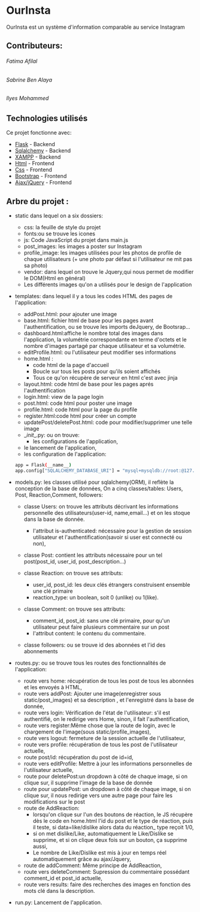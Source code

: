 # OurInsta
OurInsta est un système d'information comparable au service Instagram

## Contributeurs:
###### Fatima Afilal
###### Sabrine Ben Alaya
###### Ilyes Mohammed


## Technologies utilisés
Ce projet fonctionne avec:
- [Flask](https://flask.palletsprojects.com/en/1.1.x/) - Backend
- [Sqlalchemy](https://www.sqlalchemy.org/) - Backend
- [XAMPP](https://www.apachefriends.org/fr/index.html) - Backend
- [Html](https://fr.wikipedia.org/wiki/Hypertext_Markup_Language) - Frontend
- [Css](https://fr.wikipedia.org/wiki/Feuilles_de_style_en_cascade) - Frontend
- [Bootstrap](https://getbootstrap.com/) - Frontend
- [Ajax/jQuery](https://api.jquery.com/jquery.ajax/) - Frontend


## Arbre du projet : 
* static dans lequel on a six dossiers:

    - css: la feuille de style du projet 
    - fonts:ou se trouve les icones 
    - js: Code JavaScript du projet dans main.js
    - post_images: les images a poster sur Instagram
    - profile_image: les images utilisées pour les photos de profile de chaque utilisateurs (+ une photo par défaut si l'utilisateur ne mit pas sa photo)
    - vendor: dans lequel on trouve le Jquery,qui nous permet de modifier le DOM(Html en général)
    - Les différents images qu'on a utilisés pour le design de l'application
    
* templates: dans lequel il y a tous les codes HTML des pages de l'application:

    - addPost.html: pour ajouter une image
    - base.html: fichier html de base pour les pages avant l'authentification, ou se trouve les imports deJquery, de Bootsrap...
    - dashboard.html:affiche le nombre total des images dans l'application, la volumétrie correspondante en terme d'octets et le nombre d'images partagé par chaque utilisateur et sa volumétrie.
    - editProfile.html: ou l'utilisateur peut modifier ses informations
    - home.html : 
        - code html de la page d'accueil 
        - Boucle sur tous les posts pour qu'ils soient affichés
        - Tous ce qu'on récupère de serveur en html c'est avec jinja
    - layout.html: code html de base pour les pages aprés l'authentification
    - login.html: view de la page login 
    - post.html: code html pour poster une image
    - profile.html: code html pour la page du profile
    - register.html:code html pour créer un compte
    - updatePost/deletePost.html: code pour modifier/supprimer une telle image
    - \__init__.py: ou on trouve: 
    	- les configurations de l'application,
	- le lancement de l'application,
  	-  les configuration de l'application:
	```bash
 	app = Flask(__name__)
 	app.config["SQLALCHEMY_DATABASE_URI"] = "mysql+mysqldb://root:@127.0.0.1:3306/ourinsta"
	```
* models.py: les classes utilisé pour sqlalchemy(ORM), il reflète la conception de la base de données, On a cinq classes/tables: Users, Post, Reaction,Comment, followers:

    -  classe Users:   on trouve les attributs décrivant les informations personnelle des utilisateurs(user-id, name,email...) et on les stoque dans la base de donnée. 
        - l'attribut is-authenticated: nécessaire pour la gestion de session utilisateur et l'authentification(savoir si user est connecté ou non),
    
    - classe Post: contient les attributs nécessaire pour un tel post(post_id, user_id, post_description...)
    
    - classe Reaction: on trouve ses attributs: 
	    - user_id, post_id: les deux clés étrangers construisent ensemble une clé primaire
        -  reaction_type: un boolean, soit 0 (unlike) ou 1(like).
	        
	 -  classe Comment: on trouve ses attributs: 
	       - comment_id, post_id: sans une clé primaire, pour qu'un utilisateur peut faire plusieurs commentaire sur un post
	       - l'attribut content: le contenu du commentaire.

	 -  classe followers: ou se trouve id des abonnées et l'id des abonnements

* routes.py: ou se trouve tous les routes des fonctionnalités de l'application:

    - route vers home: récupération de tous les post de tous les abonnées et les envoyés à HTML,
    - route vers addPost: Ajouter une image(enregistrer sous static/post_images) et sa description , et l'enregistré dans la base de donnée,
    - route vers login: Vérification de l'état de l'utilisateur: s'il est authentifié, on le redirige vers Home, sinon, il fait l'authentification,
    - route vers register:Même chose que la route de login, avec le chargement de l'image(sous static/profile_images),
    - route vers logout: fermeture de la session actuelle de l'utilisateur,
    - route vers profile: récupération de tous les post de l'utilisateur actuelle,
    - route post/id: récupération du post de id=id,
    - route vers editProfile: Mettre à jour les informations personnelles de l'utilisateur actuelle,
    - route pour deletePost:un dropdown à côté de chaque image, si on clique sur, il supprime l'image de la base de donnée
    - route pour updatePost: un dropdown à côté de chaque image, si on clique sur, il nous redirige vers une autre page pour faire les modifications sur le post
    - route de AddReaction: 
	    - lorsqu'on clique sur l'un des boutons de réaction, le JS récupère dès le code en home.html l'id du post et le type de réaction, puis il teste, si data=like/dislike alors data du réaction_ type reçoit 1/0,
	    - si on met dislike/Like, automatiquement le Like/Dislike se supprime, et si on clique deux fois sur un bouton, ça supprime aussi,
	    - Le nombre de Like/Dislike est mis à jour en temps réel automatiquement grâce au ajax/Jquery,
    - route de addComment: Même principe de AddReaction, 
    - route vers deleteComment: Supression du commentaire possédant comment_id et post_id actuelle, 
    - route vers results: faire des recherches des images en fonction des mots clé dans la description.

* run.py: Lancement de l'application.


